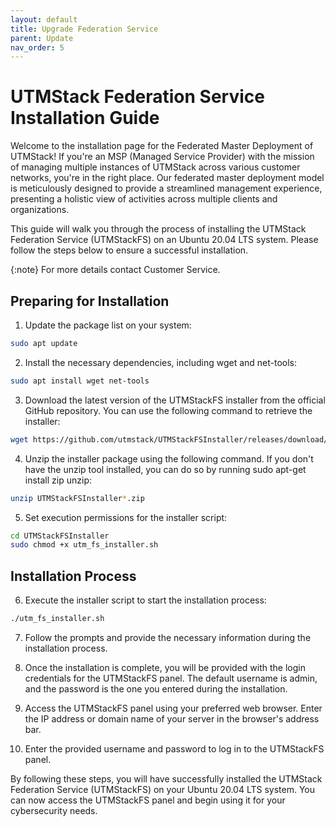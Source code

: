 ```yaml
---
layout: default
title: Upgrade Federation Service
parent: Update
nav_order: 5
---
```


# UTMStack Federation Service Installation Guide

Welcome to the installation page for the Federated Master Deployment of UTMStack! If you're an MSP (Managed Service Provider) with the mission of managing multiple instances of UTMStack across various customer networks, you're in the right place. Our federated master deployment model is meticulously designed to provide a streamlined management experience, presenting a holistic view of activities across multiple clients and organizations.

This guide will walk you through the process of installing the UTMStack Federation Service (UTMStackFS) on an Ubuntu 20.04 LTS system. Please follow the steps below to ensure a successful installation.

{:note}
For more details contact Customer Service.

## Preparing for Installation

1. Update the package list on your system:

```bash
sudo apt update
```

2. Install the necessary dependencies, including wget and net-tools:

``` bash
sudo apt install wget net-tools
```

3. Download the latest version of the UTMStackFS installer from the official GitHub repository. You can use the following command to retrieve the installer:

``` bash
wget https://github.com/utmstack/UTMStackFSInstaller/releases/download/v10.0.0/UTMStackFSInstaller.zip
```

4. Unzip the installer package using the following command. If you don't have the unzip tool installed, you can do so by running sudo apt-get install zip unzip:

``` bash
unzip UTMStackFSInstaller*.zip
```

5. Set execution permissions for the installer script:

``` bash
cd UTMStackFSInstaller
sudo chmod +x utm_fs_installer.sh
```

## Installation Process
6. Execute the installer script to start the installation process:

``` bash
./utm_fs_installer.sh
```

7. Follow the prompts and provide the necessary information during the installation process.

8. Once the installation is complete, you will be provided with the login credentials for the UTMStackFS panel. The default username is admin, and the password is the one you entered during the installation.

9. Access the UTMStackFS panel using your preferred web browser. Enter the IP address or domain name of your server in the browser's address bar.

10. Enter the provided username and password to log in to the UTMStackFS panel.

By following these steps, you will have successfully installed the UTMStack Federation Service (UTMStackFS) on your Ubuntu 20.04 LTS system. You can now access the UTMStackFS panel and begin using it for your cybersecurity needs.